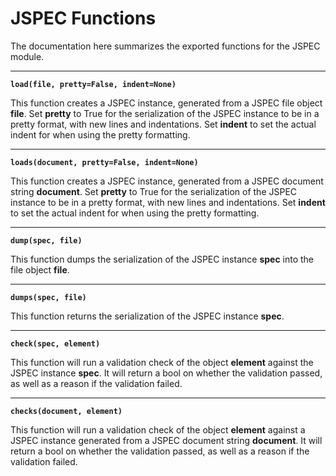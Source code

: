 # JSPEC Functions
The documentation here summarizes the exported functions for the JSPEC module.

---
**`load(file, pretty=False, indent=None)`**

This function creates a JSPEC instance, generated from a JSPEC file object **file**. Set **pretty** to True for the serialization of the JSPEC instance to be in a pretty format, with new lines and indentations. Set **indent** to set the actual indent for when using the pretty formatting.

---
**`loads(document, pretty=False, indent=None)`**

This function creates a JSPEC instance, generated from a JSPEC document string **document**. Set **pretty** to True for the serialization of the JSPEC instance to be in a pretty format, with new lines and indentations. Set **indent** to set the actual indent for when using the pretty formatting.

---
**`dump(spec, file)`**

This function dumps the serialization of the JSPEC instance **spec** into the file object **file**.

---
**`dumps(spec, file)`**

This function returns the serialization of the JSPEC instance **spec**.

---
**`check(spec, element)`**

This function will run a validation check of the object **element** against the JSPEC instance **spec**. It will return a bool on whether the validation passed, as well as a reason if the validation failed.

---
**`checks(document, element)`**

This function will run a validation check of the object **element** against a JSPEC instance generated from a JSPEC document string **document**. It will return a bool on whether the validation passed, as well as a reason if the validation failed.